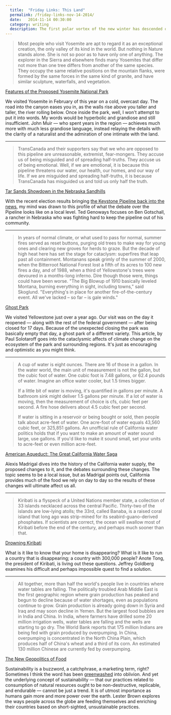 ```yaml
---
  title:  "Friday Links: This Land"
  permalink: /friday-links-nov-14-2014/
  date:   2014-11-14 00:30:00
  category: writing
  description: The first polar vortex of the new winter has descended on America, and I'm thinking about the land.
---
```


> Most people who visit Yosemite are apt to regard it as an exceptional creation, the only valley of its kind in the world. But nothing in Nature stands alone. She is not so poor as to have only one of anything. The explorer in the Sierra and elsewhere finds many Yosemites that differ not more than one tree differs from another of the same species. They occupy the same relative positions on the mountain flanks, were formed by the same forces in the same kind of granite, and have similar sculpture, waterfalls, and vegetation.

[Features of the Proposed Yosemite National Park](http://www.yosemite.ca.us/john_muir_writings/features_of_the_proposed_yosemite_national_park/)

We visited Yosemite in February of this year on a cold, overcast day. The road into the canyon eases you in, as the walls rise above you taller and taller, the river rolling below. Once inside the park, well, I won't attempt to put it into words. My words would be hyperbolic and grandiose and still insufficient. John Muir — who spent years in the region — achieves much more with much less grandiose language, instead relaying the details with the clarity of a naturalist and the admiration of one intimate with the land.

<hr/>

> TransCanada and their supporters say that we who are opposed to this pipeline are unreasonable, extremist, fear-mongers. They accuse us of being misguided and of spreading half-truths. They accuse us of being emotional. Well, if we are emotional, it is because this pipeline threatens our water, our health, our homes, and our way of life. If we are misguided and spreading half-truths, it is because TransCanada has misguided us and told us only half the truth.

[Tar Sands Showdown in the Nebraska Sandhills](http://archive.onearth.org/print/17654)

With the recent election results bringing [the Keystone Pipeline back into the news](http://www.reuters.com/article/2014/11/13/us-usa-keystone-landrieu-idUSKCN0IW2EG20141113), my mind was drawn to this profile of what the debate over the Pipeline looks like on a local level. Ted Genoways focuses on Ben Gotschall, a rancher in Nebraska who was fighting hard to keep the pipeline out of his community.

<hr/>

> In years of normal climate, or what used to pass for normal, summer fires served as reset buttons, purging old trees to make way for young ones and clearing new groves for herds to graze. But the decade of high heat here has set the stage for cataclysm: superfires that leap past all containment. Montanans speak grimly of the summer of 2000, when the Bitterroot National Forest lost a fifth of its acres to 100 new fires a day, and of 1988, when a third of Yellowstone's trees were devoured in a months-long inferno. Dire though those were, things could have been worse. "The Big Blowup of 1910 basically leveled Montana, burning everything in sight, including towns," said Skoglund. "Everything's in place for another fire-of-the-century event. All we've lacked – so far – is gale winds."

[Ghost Park](http://www.mensjournal.com/magazine/print-view/the-ghost-park-19691231)

We visited Yellowstone just over a year ago. Our visit was on the day it reopened — along with the rest of the federal government — after being closed for 17 days. Because of the unexpected closing  the park was basically empty that day, a ghost park of a different variety. This article, by Paul Solotaroff goes into the cataclysmic affects of climate change on the ecosystem of the park and surrounding regions. It's just as encouraging and optimistic as you might think.

<hr/>

> A cup of water is eight ounces. There are 16 of those in a gallon. In the water world, the main unit of measurement is not the gallon, but the cubic foot of water. One cubic foot is 7.48 gallons, or 62.4 pounds of water. Imagine an office water cooler, but 1.5 times bigger.
>
> If a little bit of water is moving, it's quantified in gallons per minute. A bathroom sink might deliver 1.5 gallons per minute. If a lot of water is moving, then the measurement of choice is cfs, cubic feet per second. A fire hose delivers about 4.5 cubic feet per second.
>
> If water is sitting in a reservoir or being bought or sold, then people talk about acre-feet of water. One acre-foot of water equals 43,560 cubic feet, or 325,851 gallons. An unofficial rule of California water politics holds that if you want to make an amount of water sound large, use gallons. If you'd like to make it sound small, set your units to acre-feet or even million acre-feet.

[American Aqueduct: The Great California Water Saga](http://www.theatlantic.com/features/archive/2014/02/american-aqueduct-the-great-california-water-saga/284009/)

Alexis Madrigal dives into the history of the California water supply, the proposed changes to it, and the debates surrounding these changes. The topic seems to be a local issue, but as Madrigal points out, California provides much of the food we rely on day to day so the results of these changes will ultimate affect us all.

<hr/>

> Kiribati is a flyspeck of a United Nations member state, a collection of 33 islands necklaced across the central Pacific. Thirty-two of the islands are low-lying atolls; the 33rd, called Banaba, is a raised coral island that long ago was strip-mined for its seabird-guano-derived phosphates. If scientists are correct, the ocean will swallow most of Kiribati before the end of the century, and perhaps much sooner than that.

[Drowning Kiribati](http://www.businessweek.com/printer/articles/169372-drowning-kiribati)

What is it like to know that your home is disappearing? What is it like to run a country that is disappearing; a country with 300,000 people? Anote Tong, the president of Kiribati, is living out these questions. Jeffrey Goldberg examines his difficult and perhaps impossible quest to find a solution.

<hr/>

> All together, more than half the world's people live in countries where water tables are falling. The politically troubled Arab Middle East is the first geographic region where grain production has peaked and begun to decline because of water shortages, even as populations continue to grow. Grain production is already going down in Syria and Iraq and may soon decline in Yemen. But the largest food bubbles are in India and China. In India, where farmers have drilled some 20 million irrigation wells, water tables are falling and the wells are starting to go dry. The World Bank reports that 175 million Indians are being fed with grain produced by overpumping. In China, overpumping is concentrated in the North China Plain, which produces half of China's wheat and a third of its corn. An estimated 130 million Chinese are currently fed by overpumping.

[The New Geopolitics of Food](http://www.foreignpolicy.com/articles/2011/04/25/the_new_geopolitics_of_food?page=full)

Sustainability is a buzzword, a catchphrase, a marketing term, right? Sometimes I think the word has been [greenwashed](http://en.wikipedia.org/wiki/Greenwashing) into oblivion. And yet the underlying concept of sustainability — that our practices related to consumption of natural resources ought to be non-destructive, replicable, and endurable — cannot be just a trend. It is of utmost importance as humans gain more and more power over the earth. Lester Brown explores the ways people across the globe are feeding themselves and enriching their countries based on short-sighted, unsustainable practices.
